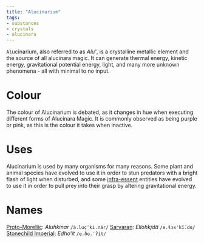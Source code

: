 ```yaml
---
title: "Alucinarium"
tags:
- substances
- crystals
- alucinara
---
```

`Al`ucinarium, also referred to as *Alu'*, is a crystalline metallic element and the source of all alucinara magic. It can generate thermal energy, kinetic energy, gravitational potential energy, light, and many more unknown phenomena - all with minimal to no input.

# Colour
The colour of Alucinarium is debated, as it changes in hue when executing different forms of Alucinara Magic. It is commonly observed as being purple or pink, as this is the colour it takes when inactive.

# Uses
Alucinarium is used by many organisms for many reasons. Some plant and animal species have evolved to use it in order to stun predators with a bright flash of light when disturbed, and some [infra-essent](alucinara/realms/infra-essence.md) entities have evolved to use it in order to pull prey into their grasp by altering gravitational energy.

# Names
[Proto-Morellic](languages/morellic/proto-morellic.md): *Aluhkinar* `/ä.luç̠ˈki.när/` 
[Sarvaran](languages/morellic/sarvaran/sarvaran.md): *Ellohkį́dä* `/e.ɬɔxˈkĩ́.dɑ/` 
[Stonechild Imperial](languages/morellic/sarvaran/stonechild-imperial/stonechild-imperial.md): *Edho'ít* `/e.ðo.ˈʔít/`